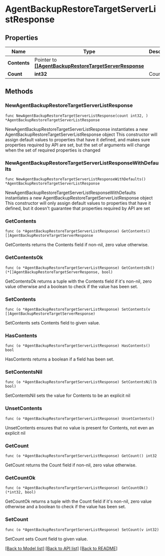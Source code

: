 # AgentBackupRestoreTargetServerListResponse

## Properties

Name | Type | Description | Notes
------------ | ------------- | ------------- | -------------
**Contents** | Pointer to [**[]AgentBackupRestoreTargetServerResponse**](AgentBackupRestoreTargetServerResponse.md) |  | [optional] 
**Count** | **int32** | Count | 

## Methods

### NewAgentBackupRestoreTargetServerListResponse

`func NewAgentBackupRestoreTargetServerListResponse(count int32, ) *AgentBackupRestoreTargetServerListResponse`

NewAgentBackupRestoreTargetServerListResponse instantiates a new AgentBackupRestoreTargetServerListResponse object
This constructor will assign default values to properties that have it defined,
and makes sure properties required by API are set, but the set of arguments
will change when the set of required properties is changed

### NewAgentBackupRestoreTargetServerListResponseWithDefaults

`func NewAgentBackupRestoreTargetServerListResponseWithDefaults() *AgentBackupRestoreTargetServerListResponse`

NewAgentBackupRestoreTargetServerListResponseWithDefaults instantiates a new AgentBackupRestoreTargetServerListResponse object
This constructor will only assign default values to properties that have it defined,
but it doesn't guarantee that properties required by API are set

### GetContents

`func (o *AgentBackupRestoreTargetServerListResponse) GetContents() []AgentBackupRestoreTargetServerResponse`

GetContents returns the Contents field if non-nil, zero value otherwise.

### GetContentsOk

`func (o *AgentBackupRestoreTargetServerListResponse) GetContentsOk() (*[]AgentBackupRestoreTargetServerResponse, bool)`

GetContentsOk returns a tuple with the Contents field if it's non-nil, zero value otherwise
and a boolean to check if the value has been set.

### SetContents

`func (o *AgentBackupRestoreTargetServerListResponse) SetContents(v []AgentBackupRestoreTargetServerResponse)`

SetContents sets Contents field to given value.

### HasContents

`func (o *AgentBackupRestoreTargetServerListResponse) HasContents() bool`

HasContents returns a boolean if a field has been set.

### SetContentsNil

`func (o *AgentBackupRestoreTargetServerListResponse) SetContentsNil(b bool)`

 SetContentsNil sets the value for Contents to be an explicit nil

### UnsetContents
`func (o *AgentBackupRestoreTargetServerListResponse) UnsetContents()`

UnsetContents ensures that no value is present for Contents, not even an explicit nil
### GetCount

`func (o *AgentBackupRestoreTargetServerListResponse) GetCount() int32`

GetCount returns the Count field if non-nil, zero value otherwise.

### GetCountOk

`func (o *AgentBackupRestoreTargetServerListResponse) GetCountOk() (*int32, bool)`

GetCountOk returns a tuple with the Count field if it's non-nil, zero value otherwise
and a boolean to check if the value has been set.

### SetCount

`func (o *AgentBackupRestoreTargetServerListResponse) SetCount(v int32)`

SetCount sets Count field to given value.



[[Back to Model list]](../README.md#documentation-for-models) [[Back to API list]](../README.md#documentation-for-api-endpoints) [[Back to README]](../README.md)


